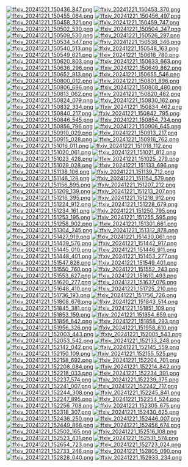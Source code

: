 [![ffxiv_20241221_150436_847.png](./image_j_thumb/ffxiv_20241221_150436_847.png.thumb.jpg)](./image_j/ffxiv_20241221_150436_847.png) 
[![ffxiv_20241221_150453_370.png](./image_j_thumb/ffxiv_20241221_150453_370.png.thumb.jpg)](./image_j/ffxiv_20241221_150453_370.png) 
[![ffxiv_20241221_150455_064.png](./image_j_thumb/ffxiv_20241221_150455_064.png.thumb.jpg)](./image_j/ffxiv_20241221_150455_064.png) 
[![ffxiv_20241221_150456_497.png](./image_j_thumb/ffxiv_20241221_150456_497.png.thumb.jpg)](./image_j/ffxiv_20241221_150456_497.png) 
[![ffxiv_20241221_150458_321.png](./image_j_thumb/ffxiv_20241221_150458_321.png.thumb.jpg)](./image_j/ffxiv_20241221_150458_321.png) 
[![ffxiv_20241221_150459_747.png](./image_j_thumb/ffxiv_20241221_150459_747.png.thumb.jpg)](./image_j/ffxiv_20241221_150459_747.png) 
[![ffxiv_20241221_150502_530.png](./image_j_thumb/ffxiv_20241221_150502_530.png.thumb.jpg)](./image_j/ffxiv_20241221_150502_530.png) 
[![ffxiv_20241221_150504_347.png](./image_j_thumb/ffxiv_20241221_150504_347.png.thumb.jpg)](./image_j/ffxiv_20241221_150504_347.png) 
[![ffxiv_20241221_150509_530.png](./image_j_thumb/ffxiv_20241221_150509_530.png.thumb.jpg)](./image_j/ffxiv_20241221_150509_530.png) 
[![ffxiv_20241221_150526_297.png](./image_j_thumb/ffxiv_20241221_150526_297.png.thumb.jpg)](./image_j/ffxiv_20241221_150526_297.png) 
[![ffxiv_20241221_150534_547.png](./image_j_thumb/ffxiv_20241221_150534_547.png.thumb.jpg)](./image_j/ffxiv_20241221_150534_547.png) 
[![ffxiv_20241221_150538_346.png](./image_j_thumb/ffxiv_20241221_150538_346.png.thumb.jpg)](./image_j/ffxiv_20241221_150538_346.png) 
[![ffxiv_20241221_150540_513.png](./image_j_thumb/ffxiv_20241221_150540_513.png.thumb.jpg)](./image_j/ffxiv_20241221_150540_513.png) 
[![ffxiv_20241221_150548_163.png](./image_j_thumb/ffxiv_20241221_150548_163.png.thumb.jpg)](./image_j/ffxiv_20241221_150548_163.png) 
[![ffxiv_20241221_150549_621.png](./image_j_thumb/ffxiv_20241221_150549_621.png.thumb.jpg)](./image_j/ffxiv_20241221_150549_621.png) 
[![ffxiv_20241221_150616_780.png](./image_j_thumb/ffxiv_20241221_150616_780.png.thumb.jpg)](./image_j/ffxiv_20241221_150616_780.png) 
[![ffxiv_20241221_150620_803.png](./image_j_thumb/ffxiv_20241221_150620_803.png.thumb.jpg)](./image_j/ffxiv_20241221_150620_803.png) 
[![ffxiv_20241221_150633_663.png](./image_j_thumb/ffxiv_20241221_150633_663.png.thumb.jpg)](./image_j/ffxiv_20241221_150633_663.png) 
[![ffxiv_20241221_150636_296.png](./image_j_thumb/ffxiv_20241221_150636_296.png.thumb.jpg)](./image_j/ffxiv_20241221_150636_296.png) 
[![ffxiv_20241221_150649_862.png](./image_j_thumb/ffxiv_20241221_150649_862.png.thumb.jpg)](./image_j/ffxiv_20241221_150649_862.png) 
[![ffxiv_20241221_150652_913.png](./image_j_thumb/ffxiv_20241221_150652_913.png.thumb.jpg)](./image_j/ffxiv_20241221_150652_913.png) 
[![ffxiv_20241221_150655_546.png](./image_j_thumb/ffxiv_20241221_150655_546.png.thumb.jpg)](./image_j/ffxiv_20241221_150655_546.png) 
[![ffxiv_20241221_150800_012.png](./image_j_thumb/ffxiv_20241221_150800_012.png.thumb.jpg)](./image_j/ffxiv_20241221_150800_012.png) 
[![ffxiv_20241221_150801_896.png](./image_j_thumb/ffxiv_20241221_150801_896.png.thumb.jpg)](./image_j/ffxiv_20241221_150801_896.png) 
[![ffxiv_20241221_150806_696.png](./image_j_thumb/ffxiv_20241221_150806_696.png.thumb.jpg)](./image_j/ffxiv_20241221_150806_696.png) 
[![ffxiv_20241221_150808_480.png](./image_j_thumb/ffxiv_20241221_150808_480.png.thumb.jpg)](./image_j/ffxiv_20241221_150808_480.png) 
[![ffxiv_20241221_150813_062.png](./image_j_thumb/ffxiv_20241221_150813_062.png.thumb.jpg)](./image_j/ffxiv_20241221_150813_062.png) 
[![ffxiv_20241221_150820_462.png](./image_j_thumb/ffxiv_20241221_150820_462.png.thumb.jpg)](./image_j/ffxiv_20241221_150820_462.png) 
[![ffxiv_20241221_150824_079.png](./image_j_thumb/ffxiv_20241221_150824_079.png.thumb.jpg)](./image_j/ffxiv_20241221_150824_079.png) 
[![ffxiv_20241221_150830_162.png](./image_j_thumb/ffxiv_20241221_150830_162.png.thumb.jpg)](./image_j/ffxiv_20241221_150830_162.png) 
[![ffxiv_20241221_150832_334.png](./image_j_thumb/ffxiv_20241221_150832_334.png.thumb.jpg)](./image_j/ffxiv_20241221_150832_334.png) 
[![ffxiv_20241221_150834_462.png](./image_j_thumb/ffxiv_20241221_150834_462.png.thumb.jpg)](./image_j/ffxiv_20241221_150834_462.png) 
[![ffxiv_20241221_150840_217.png](./image_j_thumb/ffxiv_20241221_150840_217.png.thumb.jpg)](./image_j/ffxiv_20241221_150840_217.png) 
[![ffxiv_20241221_150842_795.png](./image_j_thumb/ffxiv_20241221_150842_795.png.thumb.jpg)](./image_j/ffxiv_20241221_150842_795.png) 
[![ffxiv_20241221_150846_545.png](./image_j_thumb/ffxiv_20241221_150846_545.png.thumb.jpg)](./image_j/ffxiv_20241221_150846_545.png) 
[![ffxiv_20241221_150854_734.png](./image_j_thumb/ffxiv_20241221_150854_734.png.thumb.jpg)](./image_j/ffxiv_20241221_150854_734.png) 
[![ffxiv_20241221_150856_796.png](./image_j_thumb/ffxiv_20241221_150856_796.png.thumb.jpg)](./image_j/ffxiv_20241221_150856_796.png) 
[![ffxiv_20241221_150906_645.png](./image_j_thumb/ffxiv_20241221_150906_645.png.thumb.jpg)](./image_j/ffxiv_20241221_150906_645.png) 
[![ffxiv_20241221_150910_029.png](./image_j_thumb/ffxiv_20241221_150910_029.png.thumb.jpg)](./image_j/ffxiv_20241221_150910_029.png) 
[![ffxiv_20241221_150913_217.png](./image_j_thumb/ffxiv_20241221_150913_217.png.thumb.jpg)](./image_j/ffxiv_20241221_150913_217.png) 
[![ffxiv_20241221_150915_028.png](./image_j_thumb/ffxiv_20241221_150915_028.png.thumb.jpg)](./image_j/ffxiv_20241221_150915_028.png) 
[![ffxiv_20241221_150916_762.png](./image_j_thumb/ffxiv_20241221_150916_762.png.thumb.jpg)](./image_j/ffxiv_20241221_150916_762.png) 
[![ffxiv_20241221_151016_011.png](./image_j_thumb/ffxiv_20241221_151016_011.png.thumb.jpg)](./image_j/ffxiv_20241221_151016_011.png) 
[![ffxiv_20241221_151018_112.png](./image_j_thumb/ffxiv_20241221_151018_112.png.thumb.jpg)](./image_j/ffxiv_20241221_151018_112.png) 
[![ffxiv_20241221_151020_061.png](./image_j_thumb/ffxiv_20241221_151020_061.png.thumb.jpg)](./image_j/ffxiv_20241221_151020_061.png) 
[![ffxiv_20241221_151021_812.png](./image_j_thumb/ffxiv_20241221_151021_812.png.thumb.jpg)](./image_j/ffxiv_20241221_151021_812.png) 
[![ffxiv_20241221_151023_428.png](./image_j_thumb/ffxiv_20241221_151023_428.png.thumb.jpg)](./image_j/ffxiv_20241221_151023_428.png) 
[![ffxiv_20241221_151025_279.png](./image_j_thumb/ffxiv_20241221_151025_279.png.thumb.jpg)](./image_j/ffxiv_20241221_151025_279.png) 
[![ffxiv_20241221_151029_028.png](./image_j_thumb/ffxiv_20241221_151029_028.png.thumb.jpg)](./image_j/ffxiv_20241221_151029_028.png) 
[![ffxiv_20241221_151133_696.png](./image_j_thumb/ffxiv_20241221_151133_696.png.thumb.jpg)](./image_j/ffxiv_20241221_151133_696.png) 
[![ffxiv_20241221_151138_106.png](./image_j_thumb/ffxiv_20241221_151138_106.png.thumb.jpg)](./image_j/ffxiv_20241221_151138_106.png) 
[![ffxiv_20241221_151139_712.png](./image_j_thumb/ffxiv_20241221_151139_712.png.thumb.jpg)](./image_j/ffxiv_20241221_151139_712.png) 
[![ffxiv_20241221_151148_128.png](./image_j_thumb/ffxiv_20241221_151148_128.png.thumb.jpg)](./image_j/ffxiv_20241221_151148_128.png) 
[![ffxiv_20241221_151154_579.png](./image_j_thumb/ffxiv_20241221_151154_579.png.thumb.jpg)](./image_j/ffxiv_20241221_151154_579.png) 
[![ffxiv_20241221_151156_895.png](./image_j_thumb/ffxiv_20241221_151156_895.png.thumb.jpg)](./image_j/ffxiv_20241221_151156_895.png) 
[![ffxiv_20241221_151207_212.png](./image_j_thumb/ffxiv_20241221_151207_212.png.thumb.jpg)](./image_j/ffxiv_20241221_151207_212.png) 
[![ffxiv_20241221_151209_139.png](./image_j_thumb/ffxiv_20241221_151209_139.png.thumb.jpg)](./image_j/ffxiv_20241221_151209_139.png) 
[![ffxiv_20241221_151213_207.png](./image_j_thumb/ffxiv_20241221_151213_207.png.thumb.jpg)](./image_j/ffxiv_20241221_151213_207.png) 
[![ffxiv_20241221_151216_395.png](./image_j_thumb/ffxiv_20241221_151216_395.png.thumb.jpg)](./image_j/ffxiv_20241221_151216_395.png) 
[![ffxiv_20241221_151218_912.png](./image_j_thumb/ffxiv_20241221_151218_912.png.thumb.jpg)](./image_j/ffxiv_20241221_151218_912.png) 
[![ffxiv_20241221_151224_912.png](./image_j_thumb/ffxiv_20241221_151224_912.png.thumb.jpg)](./image_j/ffxiv_20241221_151224_912.png) 
[![ffxiv_20241221_151228_679.png](./image_j_thumb/ffxiv_20241221_151228_679.png.thumb.jpg)](./image_j/ffxiv_20241221_151228_679.png) 
[![ffxiv_20241221_151234_161.png](./image_j_thumb/ffxiv_20241221_151234_161.png.thumb.jpg)](./image_j/ffxiv_20241221_151234_161.png) 
[![ffxiv_20241221_151250_795.png](./image_j_thumb/ffxiv_20241221_151250_795.png.thumb.jpg)](./image_j/ffxiv_20241221_151250_795.png) 
[![ffxiv_20241221_151253_195.png](./image_j_thumb/ffxiv_20241221_151253_195.png.thumb.jpg)](./image_j/ffxiv_20241221_151253_195.png) 
[![ffxiv_20241221_151255_595.png](./image_j_thumb/ffxiv_20241221_151255_595.png.thumb.jpg)](./image_j/ffxiv_20241221_151255_595.png) 
[![ffxiv_20241221_151258_902.png](./image_j_thumb/ffxiv_20241221_151258_902.png.thumb.jpg)](./image_j/ffxiv_20241221_151258_902.png) 
[![ffxiv_20241221_151301_661.png](./image_j_thumb/ffxiv_20241221_151301_661.png.thumb.jpg)](./image_j/ffxiv_20241221_151301_661.png) 
[![ffxiv_20241221_151304_245.png](./image_j_thumb/ffxiv_20241221_151304_245.png.thumb.jpg)](./image_j/ffxiv_20241221_151304_245.png) 
[![ffxiv_20241221_151312_878.png](./image_j_thumb/ffxiv_20241221_151312_878.png.thumb.jpg)](./image_j/ffxiv_20241221_151312_878.png) 
[![ffxiv_20241221_151427_919.png](./image_j_thumb/ffxiv_20241221_151427_919.png.thumb.jpg)](./image_j/ffxiv_20241221_151427_919.png) 
[![ffxiv_20241221_151430_061.png](./image_j_thumb/ffxiv_20241221_151430_061.png.thumb.jpg)](./image_j/ffxiv_20241221_151430_061.png) 
[![ffxiv_20241221_151439_576.png](./image_j_thumb/ffxiv_20241221_151439_576.png.thumb.jpg)](./image_j/ffxiv_20241221_151439_576.png) 
[![ffxiv_20241221_151442_917.png](./image_j_thumb/ffxiv_20241221_151442_917.png.thumb.jpg)](./image_j/ffxiv_20241221_151442_917.png) 
[![ffxiv_20241221_151445_010.png](./image_j_thumb/ffxiv_20241221_151445_010.png.thumb.jpg)](./image_j/ffxiv_20241221_151445_010.png) 
[![ffxiv_20241221_151446_911.png](./image_j_thumb/ffxiv_20241221_151446_911.png.thumb.jpg)](./image_j/ffxiv_20241221_151446_911.png) 
[![ffxiv_20241221_151448_401.png](./image_j_thumb/ffxiv_20241221_151448_401.png.thumb.jpg)](./image_j/ffxiv_20241221_151448_401.png) 
[![ffxiv_20241221_151453_277.png](./image_j_thumb/ffxiv_20241221_151453_277.png.thumb.jpg)](./image_j/ffxiv_20241221_151453_277.png) 
[![ffxiv_20241221_151547_826.png](./image_j_thumb/ffxiv_20241221_151547_826.png.thumb.jpg)](./image_j/ffxiv_20241221_151547_826.png) 
[![ffxiv_20241221_151549_401.png](./image_j_thumb/ffxiv_20241221_151549_401.png.thumb.jpg)](./image_j/ffxiv_20241221_151549_401.png) 
[![ffxiv_20241221_151550_760.png](./image_j_thumb/ffxiv_20241221_151550_760.png.thumb.jpg)](./image_j/ffxiv_20241221_151550_760.png) 
[![ffxiv_20241221_151552_243.png](./image_j_thumb/ffxiv_20241221_151552_243.png.thumb.jpg)](./image_j/ffxiv_20241221_151552_243.png) 
[![ffxiv_20241221_151553_627.png](./image_j_thumb/ffxiv_20241221_151553_627.png.thumb.jpg)](./image_j/ffxiv_20241221_151553_627.png) 
[![ffxiv_20241221_151610_493.png](./image_j_thumb/ffxiv_20241221_151610_493.png.thumb.jpg)](./image_j/ffxiv_20241221_151610_493.png) 
[![ffxiv_20241221_151620_277.png](./image_j_thumb/ffxiv_20241221_151620_277.png.thumb.jpg)](./image_j/ffxiv_20241221_151620_277.png) 
[![ffxiv_20241221_151637_076.png](./image_j_thumb/ffxiv_20241221_151637_076.png.thumb.jpg)](./image_j/ffxiv_20241221_151637_076.png) 
[![ffxiv_20241221_151648_410.png](./image_j_thumb/ffxiv_20241221_151648_410.png.thumb.jpg)](./image_j/ffxiv_20241221_151648_410.png) 
[![ffxiv_20241221_151725_210.png](./image_j_thumb/ffxiv_20241221_151725_210.png.thumb.jpg)](./image_j/ffxiv_20241221_151725_210.png) 
[![ffxiv_20241221_151736_193.png](./image_j_thumb/ffxiv_20241221_151736_193.png.thumb.jpg)](./image_j/ffxiv_20241221_151736_193.png) 
[![ffxiv_20241221_151756_726.png](./image_j_thumb/ffxiv_20241221_151756_726.png.thumb.jpg)](./image_j/ffxiv_20241221_151756_726.png) 
[![ffxiv_20241221_151808_676.png](./image_j_thumb/ffxiv_20241221_151808_676.png.thumb.jpg)](./image_j/ffxiv_20241221_151808_676.png) 
[![ffxiv_20241221_151843_514.png](./image_j_thumb/ffxiv_20241221_151843_514.png.thumb.jpg)](./image_j/ffxiv_20241221_151843_514.png) 
[![ffxiv_20241221_151845_381.png](./image_j_thumb/ffxiv_20241221_151845_381.png.thumb.jpg)](./image_j/ffxiv_20241221_151845_381.png) 
[![ffxiv_20241221_151851_109.png](./image_j_thumb/ffxiv_20241221_151851_109.png.thumb.jpg)](./image_j/ffxiv_20241221_151851_109.png) 
[![ffxiv_20241221_151853_159.png](./image_j_thumb/ffxiv_20241221_151853_159.png.thumb.jpg)](./image_j/ffxiv_20241221_151853_159.png) 
[![ffxiv_20241221_151854_659.png](./image_j_thumb/ffxiv_20241221_151854_659.png.thumb.jpg)](./image_j/ffxiv_20241221_151854_659.png) 
[![ffxiv_20241221_151856_642.png](./image_j_thumb/ffxiv_20241221_151856_642.png.thumb.jpg)](./image_j/ffxiv_20241221_151856_642.png) 
[![ffxiv_20241221_151858_293.png](./image_j_thumb/ffxiv_20241221_151858_293.png.thumb.jpg)](./image_j/ffxiv_20241221_151858_293.png) 
[![ffxiv_20241221_151956_326.png](./image_j_thumb/ffxiv_20241221_151956_326.png.thumb.jpg)](./image_j/ffxiv_20241221_151956_326.png) 
[![ffxiv_20241221_151958_610.png](./image_j_thumb/ffxiv_20241221_151958_610.png.thumb.jpg)](./image_j/ffxiv_20241221_151958_610.png) 
[![ffxiv_20241221_152003_443.png](./image_j_thumb/ffxiv_20241221_152003_443.png.thumb.jpg)](./image_j/ffxiv_20241221_152003_443.png) 
[![ffxiv_20241221_152005_543.png](./image_j_thumb/ffxiv_20241221_152005_543.png.thumb.jpg)](./image_j/ffxiv_20241221_152005_543.png) 
[![ffxiv_20241221_152053_542.png](./image_j_thumb/ffxiv_20241221_152053_542.png.thumb.jpg)](./image_j/ffxiv_20241221_152053_542.png) 
[![ffxiv_20241221_152133_248.png](./image_j_thumb/ffxiv_20241221_152133_248.png.thumb.jpg)](./image_j/ffxiv_20241221_152133_248.png) 
[![ffxiv_20241221_152142_042.png](./image_j_thumb/ffxiv_20241221_152142_042.png.thumb.jpg)](./image_j/ffxiv_20241221_152142_042.png) 
[![ffxiv_20241221_152145_559.png](./image_j_thumb/ffxiv_20241221_152145_559.png.thumb.jpg)](./image_j/ffxiv_20241221_152145_559.png) 
[![ffxiv_20241221_152150_109.png](./image_j_thumb/ffxiv_20241221_152150_109.png.thumb.jpg)](./image_j/ffxiv_20241221_152150_109.png) 
[![ffxiv_20241221_152155_525.png](./image_j_thumb/ffxiv_20241221_152155_525.png.thumb.jpg)](./image_j/ffxiv_20241221_152155_525.png) 
[![ffxiv_20241221_152158_692.png](./image_j_thumb/ffxiv_20241221_152158_692.png.thumb.jpg)](./image_j/ffxiv_20241221_152158_692.png) 
[![ffxiv_20241221_152204_701.png](./image_j_thumb/ffxiv_20241221_152204_701.png.thumb.jpg)](./image_j/ffxiv_20241221_152204_701.png) 
[![ffxiv_20241221_152208_084.png](./image_j_thumb/ffxiv_20241221_152208_084.png.thumb.jpg)](./image_j/ffxiv_20241221_152208_084.png) 
[![ffxiv_20241221_152214_842.png](./image_j_thumb/ffxiv_20241221_152214_842.png.thumb.jpg)](./image_j/ffxiv_20241221_152214_842.png) 
[![ffxiv_20241221_152218_033.png](./image_j_thumb/ffxiv_20241221_152218_033.png.thumb.jpg)](./image_j/ffxiv_20241221_152218_033.png) 
[![ffxiv_20241221_152234_391.png](./image_j_thumb/ffxiv_20241221_152234_391.png.thumb.jpg)](./image_j/ffxiv_20241221_152234_391.png) 
[![ffxiv_20241221_152237_574.png](./image_j_thumb/ffxiv_20241221_152237_574.png.thumb.jpg)](./image_j/ffxiv_20241221_152237_574.png) 
[![ffxiv_20241221_152239_375.png](./image_j_thumb/ffxiv_20241221_152239_375.png.thumb.jpg)](./image_j/ffxiv_20241221_152239_375.png) 
[![ffxiv_20241221_152241_007.png](./image_j_thumb/ffxiv_20241221_152241_007.png.thumb.jpg)](./image_j/ffxiv_20241221_152241_007.png) 
[![ffxiv_20241221_152242_717.png](./image_j_thumb/ffxiv_20241221_152242_717.png.thumb.jpg)](./image_j/ffxiv_20241221_152242_717.png) 
[![ffxiv_20241221_152244_308.png](./image_j_thumb/ffxiv_20241221_152244_308.png.thumb.jpg)](./image_j/ffxiv_20241221_152244_308.png) 
[![ffxiv_20241221_152245_841.png](./image_j_thumb/ffxiv_20241221_152245_841.png.thumb.jpg)](./image_j/ffxiv_20241221_152245_841.png) 
[![ffxiv_20241221_152247_895.png](./image_j_thumb/ffxiv_20241221_152247_895.png.thumb.jpg)](./image_j/ffxiv_20241221_152247_895.png) 
[![ffxiv_20241221_152254_524.png](./image_j_thumb/ffxiv_20241221_152254_524.png.thumb.jpg)](./image_j/ffxiv_20241221_152254_524.png) 
[![ffxiv_20241221_152256_708.png](./image_j_thumb/ffxiv_20241221_152256_708.png.thumb.jpg)](./image_j/ffxiv_20241221_152256_708.png) 
[![ffxiv_20241221_152305_675.png](./image_j_thumb/ffxiv_20241221_152305_675.png.thumb.jpg)](./image_j/ffxiv_20241221_152305_675.png) 
[![ffxiv_20241221_152318_307.png](./image_j_thumb/ffxiv_20241221_152318_307.png.thumb.jpg)](./image_j/ffxiv_20241221_152318_307.png) 
[![ffxiv_20241221_152430_625.png](./image_j_thumb/ffxiv_20241221_152430_625.png.thumb.jpg)](./image_j/ffxiv_20241221_152430_625.png) 
[![ffxiv_20241221_152436_250.png](./image_j_thumb/ffxiv_20241221_152436_250.png.thumb.jpg)](./image_j/ffxiv_20241221_152436_250.png) 
[![ffxiv_20241221_152446_007.png](./image_j_thumb/ffxiv_20241221_152446_007.png.thumb.jpg)](./image_j/ffxiv_20241221_152446_007.png) 
[![ffxiv_20241221_152449_866.png](./image_j_thumb/ffxiv_20241221_152449_866.png.thumb.jpg)](./image_j/ffxiv_20241221_152449_866.png) 
[![ffxiv_20241221_152456_674.png](./image_j_thumb/ffxiv_20241221_152456_674.png.thumb.jpg)](./image_j/ffxiv_20241221_152456_674.png) 
[![ffxiv_20241221_152502_165.png](./image_j_thumb/ffxiv_20241221_152502_165.png.thumb.jpg)](./image_j/ffxiv_20241221_152502_165.png) 
[![ffxiv_20241221_152516_108.png](./image_j_thumb/ffxiv_20241221_152516_108.png.thumb.jpg)](./image_j/ffxiv_20241221_152516_108.png) 
[![ffxiv_20241221_152523_431.png](./image_j_thumb/ffxiv_20241221_152523_431.png.thumb.jpg)](./image_j/ffxiv_20241221_152523_431.png) 
[![ffxiv_20241221_152531_574.png](./image_j_thumb/ffxiv_20241221_152531_574.png.thumb.jpg)](./image_j/ffxiv_20241221_152531_574.png) 
[![ffxiv_20241221_152654_723.png](./image_j_thumb/ffxiv_20241221_152654_723.png.thumb.jpg)](./image_j/ffxiv_20241221_152654_723.png) 
[![ffxiv_20241221_152723_024.png](./image_j_thumb/ffxiv_20241221_152723_024.png.thumb.jpg)](./image_j/ffxiv_20241221_152723_024.png) 
[![ffxiv_20241221_152733_246.png](./image_j_thumb/ffxiv_20241221_152733_246.png.thumb.jpg)](./image_j/ffxiv_20241221_152733_246.png) 
[![ffxiv_20241221_152805_090.png](./image_j_thumb/ffxiv_20241221_152805_090.png.thumb.jpg)](./image_j/ffxiv_20241221_152805_090.png) 
[![ffxiv_20241221_152828_040.png](./image_j_thumb/ffxiv_20241221_152828_040.png.thumb.jpg)](./image_j/ffxiv_20241221_152828_040.png) 
[![ffxiv_20241221_152933_234.png](./image_j_thumb/ffxiv_20241221_152933_234.png.thumb.jpg)](./image_j/ffxiv_20241221_152933_234.png) 
